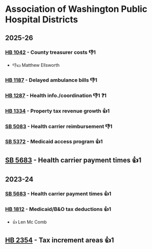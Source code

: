 # Association of Washington Public Hospital Districts
## 2025-26

### [HB 1042](/bill/2025-26/hb/1042/) - County treasurer costs  👎1 
* 👎💵 Matthew Ellsworth

### [HB 1187](/bill/2025-26/hb/1187/) - Delayed ambulance bills  👎1 

### [HB 1287](/bill/2025-26/hb/1287/) - Health info./coordination  👎1 ❓1

### [HB 1334](/bill/2025-26/hb/1334/) - Property tax revenue growth 👍1  

### [SB 5083](/bill/2025-26/sb/5083/) - Health carrier reimbursement  👎1 

### [SB 5372](/bill/2025-26/sb/5372/) - Medicaid access program 👍1  

## [SB 5683](/bill/2025-26/sb/5683/) - Health carrier payment times 👍1  

## 2023-24

### [SB 5683](/bill/2023-24/sb/5683/) - Health carrier payment times 👍1  

### [HB 1812](/bill/2023-24/hb/1812/) - Medicaid/B&O tax deductions 👍1  
* 👍 Len Mc Comb

## [HB 2354](/bill/2023-24/hb/2354/) - Tax increment areas 👍1  
